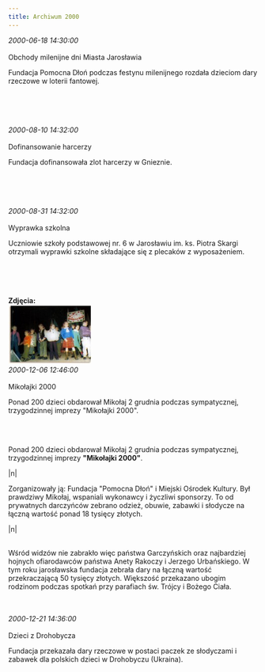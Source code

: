 ```yaml
---
title: Archiwum 2000
---
```


<div class="archiveItem">
<i>2000-06-18 14:30:00</i><br><br>
Obchody milenijne dni Miasta Jarosławia<p>Fundacja Pomocna Dłoń podczas festynu milenijnego rozdała dzieciom dary rzeczowe w loterii fantowej.</p><br><br>
<br><br>
</div>
<div class="archiveItem">
<i>2000-08-10 14:32:00</i><br><br>
Dofinansowanie harcerzy<p>Fundacja dofinansowała zlot harcerzy w Gnieznie.</p><br><br>
<br><br>
</div>
<div class="archiveItem">
<i>2000-08-31 14:32:00</i><br><br>
Wyprawka szkolna<p>Uczniowie szkoły podstawowej nr. 6 w Jarosławiu im. ks. Piotra Skargi otrzymali wyprawki szkolne składające się z plecaków z wyposażeniem.</p><br><br>
<br><br>
<b>Zdjęcia:</b><br>
<div class="centerImgs">
<img src="img/archive_files/as[1].jpg" /><br>
</div>
</div>
<div class="archiveItem">
<i>2000-12-06 12:46:00</i><br><br>
Mikołajki 2000<p>Ponad 200 dzieci obdarował Mikołaj 2 grudnia podczas sympatycznej, trzygodzinnej imprezy "Mikołajki 2000".</p><br><br>
<p>Ponad 200 dzieci obdarował Mikołaj 2 grudnia podczas sympatycznej, trzygodzinnej imprezy <strong>"Mikołajki 2000"</strong>.</p>|n|<p>Zorganizowały ją: Fundacja "Pomocna Dłoń" i Miejski Ośrodek Kultury. Był prawdziwy Mikołaj, wspaniali wykonawcy i życzliwi sponsorzy. To od prywatnych darczyńców zebrano odzież, obuwie, zabawki i słodycze na łączną wartość ponad 18 tysięcy złotych.</p>|n|<p><br />Wśród widzów nie zabrakło więc państwa Garczyńskich oraz najbardziej hojnych ofiarodawców państwa Anety Rakoczy i Jerzego Urbańskiego. W tym roku jarosławska fundacja zebrała dary na łączną wartość przekraczającą 50 tysięcy złotych. Większość przekazano ubogim rodzinom podczas spotkań przy parafiach św. Trójcy i Bożego Ciała.</p><br><br>
</div>
<div class="archiveItem">
<i>2000-12-21 14:36:00</i><br><br>
Dzieci z Drohobycza<p>Fundacja przekazała dary rzeczowe w postaci paczek ze słodyczami i zabawek dla polskich dzieci w Drohobyczu (Ukraina).</p><br><br>
<br><br>
</div>
